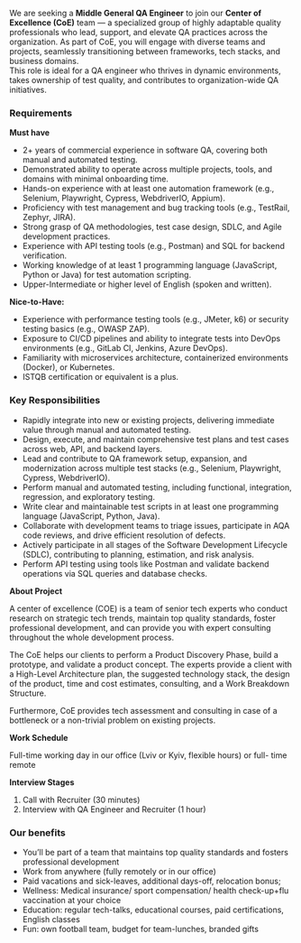 We are seeking a **Middle General QA Engineer** to join our **Center of
Excellence (CoE)** team — a specialized group of highly adaptable quality
professionals who lead, support, and elevate QA practices across the
organization. As part of CoE, you will engage with diverse teams and projects,
seamlessly transitioning between frameworks, tech stacks, and business
domains.  
This role is ideal for a QA engineer who thrives in dynamic environments,
takes ownership of test quality, and contributes to organization-wide QA
initiatives.

### **Requirements**

**Must have**

  * 2+ years of commercial experience in software QA, covering both manual and automated testing.
  * Demonstrated ability to operate across multiple projects, tools, and domains with minimal onboarding time.
  * Hands-on experience with at least one automation framework (e.g., Selenium, Playwright, Cypress, WebdriverIO, Appium).
  * Proficiency with test management and bug tracking tools (e.g., TestRail, Zephyr, JIRA).
  * Strong grasp of QA methodologies, test case design, SDLC, and Agile development practices.
  * Experience with API testing tools (e.g., Postman) and SQL for backend verification.
  * Working knowledge of at least 1 programming language (JavaScript, Python or Java) for test automation scripting.
  * Upper-Intermediate or higher level of English (spoken and written).

**Nice-to-Have:**

  * Experience with performance testing tools (e.g., JMeter, k6) or security testing basics (e.g., OWASP ZAP).
  * Exposure to CI/CD pipelines and ability to integrate tests into DevOps environments (e.g., GitLab CI, Jenkins, Azure DevOps).
  * Familiarity with microservices architecture, containerized environments (Docker), or Kubernetes.
  * ISTQB certification or equivalent is a plus.

### **Key Responsibilities**

  * Rapidly integrate into new or existing projects, delivering immediate value through manual and automated testing.
  * Design, execute, and maintain comprehensive test plans and test cases across web, API, and backend layers.
  * Lead and contribute to QA framework setup, expansion, and modernization across multiple test stacks (e.g., Selenium, Playwright, Cypress, WebdriverIO).
  * Perform manual and automated testing, including functional, integration, regression, and exploratory testing.
  * Write clear and maintainable test scripts in at least one programming language (JavaScript, Python, Java).
  * Collaborate with development teams to triage issues, participate in AQA code reviews, and drive efficient resolution of defects.
  * Actively participate in all stages of the Software Development Lifecycle (SDLC), contributing to planning, estimation, and risk analysis.
  * Perform API testing using tools like Postman and validate backend operations via SQL queries and database checks.

**About Project**

A center of excellence (COE) is a team of senior tech experts who conduct
research on strategic tech trends, maintain top quality standards, foster
professional development, and can provide you with expert consulting
throughout the whole development process.

The CoE helps our clients to perform a Product Discovery Phase, build a
prototype, and validate a product concept. The experts provide a client with a
High-Level Architecture plan, the suggested technology stack, the design of
the product, time and cost estimates, consulting, and a Work Breakdown
Structure.

Furthermore, CoE provides tech assessment and consulting in case of a
bottleneck or a non-trivial problem on existing projects.

**Work Schedule**

Full-time working day in our office (Lviv or Kyiv, flexible hours) or full-
time remote

**Interview Stages**

  1. Сall with Recruiter (30 minutes)
  2. Interview with QA Engineer and Recruiter (1 hour)

### **Our benefits**

  * You’ll be part of a team that maintains top quality standards and fosters professional development
  * Work from anywhere (fully remotely or in our office) 
  * Paid vacations and sick-leaves, additional days-off, relocation bonus;
  * Wellness: Medical insurance/ sport compensation/ health check-up+flu vaccination at your choice
  * Education: regular tech-talks, educational courses, paid certifications, English classes
  * Fun: own football team, budget for team-lunches, branded gifts